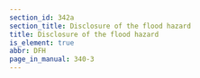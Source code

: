 ```yaml
---
section_id: 342a
section_title: Disclosure of the flood hazard
title: Disclosure of the flood hazard
is_element: true
abbr: DFH
page_in_manual: 340-3
---
```

